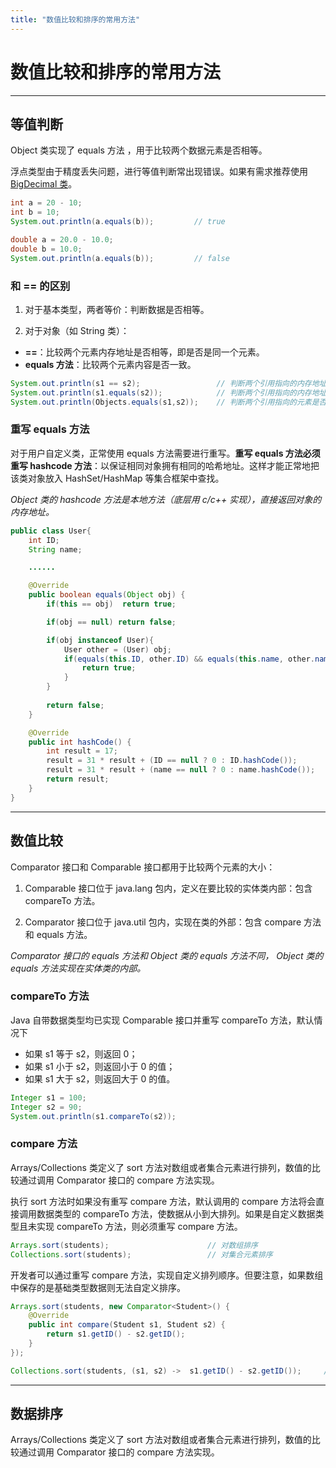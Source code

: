 ```yaml
---
title: "数值比较和排序的常用方法"
---
```


# 数值比较和排序的常用方法

---

## 等值判断

Object 类实现了 equals 方法 ，用于比较两个数据元素是否相等。

浮点类型由于精度丢失问题，进行等值判断常出现错误。如果有需求推荐使用 [BigDecimal 类](/java/数据类型?id=bigdecimal-类)。 

```java
int a = 20 - 10;
int b = 10;
System.out.println(a.equals(b));         // true

double a = 20.0 - 10.0;
double b = 10.0;
System.out.println(a.equals(b));         // false
```

### 和 == 的区别

1. 对于基本类型，两者等价：判断数据是否相等。
   
2. 对于对象（如 String 类）：

  - **==**：比较两个元素内存地址是否相等，即是否是同一个元素。
  - **equals 方法**：比较两个元素内容是否一致。

```java
System.out.println(s1 == s2);                 // 判断两个引用指向的内存地址是否相等  
System.out.println(s1.equals(s2));            // 判断两个引用指向的内存地址是否相等（s1 为空抛出空指针异常）
System.out.println(Objects.equals(s1,s2));    // 判断两个引用指向的元素是否一致（推荐）
```

### 重写 equals 方法

对于用户自定义类，正常使用 equals 方法需要进行重写。**重写 equals 方法必须重写 hashcode 方法**：以保证相同对象拥有相同的哈希地址。这样才能正常地把该类对象放入 HashSet/HashMap 等集合框架中查找。

*Object 类的 hashcode 方法是本地方法（底层用 c/c++ 实现），直接返回对象的内存地址。*

```java
public class User{
    int ID;
    String name;

    ......

    @Override
    public boolean equals(Object obj) {
        if(this == obj)  return true;

        if(obj == null) return false;

        if(obj instanceof User){
            User other = (User) obj;
            if(equals(this.ID, other.ID) && equals(this.name, other.name)){
                return true;
            }
        }
        
        return false;
    }

    @Override
    public int hashCode() {
        int result = 17;
        result = 31 * result + (ID == null ? 0 : ID.hashCode());
        result = 31 * result + (name == null ? 0 : name.hashCode());
        return result;
    }
}

```

---

## 数值比较

Comparator 接口和 Comparable 接口都用于比较两个元素的大小：

1. Comparable 接口位于 java.lang 包内，定义在要比较的实体类内部：包含 compareTo 方法。

2. Comparator 接口位于 java.util 包内，实现在类的外部：包含 compare 方法和 equals 方法。

*Comparator 接口的 equals 方法和 Object 类的 equals 方法不同， Object 类的 equals 方法实现在实体类的内部。*

### compareTo 方法

Java 自带数据类型均已实现 Comparable 接口并重写 compareTo 方法，默认情况下

- 如果 s1 等于 s2，则返回 0；
- 如果 s1 小于 s2，则返回小于 0 的值；
- 如果 s1 大于 s2，则返回大于 0 的值。

```java
Integer s1 = 100;
Integer s2 = 90;
System.out.println(s1.compareTo(s2));        
```

### compare 方法

Arrays/Collections 类定义了 sort 方法对数组或者集合元素进行排列，数值的比较通过调用 Comparator 接口的 compare 方法实现。

执行 sort 方法时如果没有重写 compare 方法，默认调用的 compare 方法将会直接调用数据类型的 compareTo 方法，使数据从小到大排列。如果是自定义数据类型且未实现 compareTo 方法，则必须重写 compare 方法。

```java
Arrays.sort(students);                      // 对数组排序
Collections.sort(students);                 // 对集合元素排序
```


开发者可以通过重写 compare 方法，实现自定义排列顺序。但要注意，如果数组中保存的是基础类型数据则无法自定义排序。

```java
Arrays.sort(students, new Comparator<Student>() {          
    @Override
    public int compare(Student s1, Student s2) {
	    return s1.getID() - s2.getID();
    }			
});

Collections.sort(students, (s1, s2) ->  s1.getID() - s2.getID());     // 使用 Lamdba 表达式简写
```

---

## 数据排序

Arrays/Collections 类定义了 sort 方法对数组或者集合元素进行排列，数值的比较通过调用 Comparator 接口的 compare 方法实现。